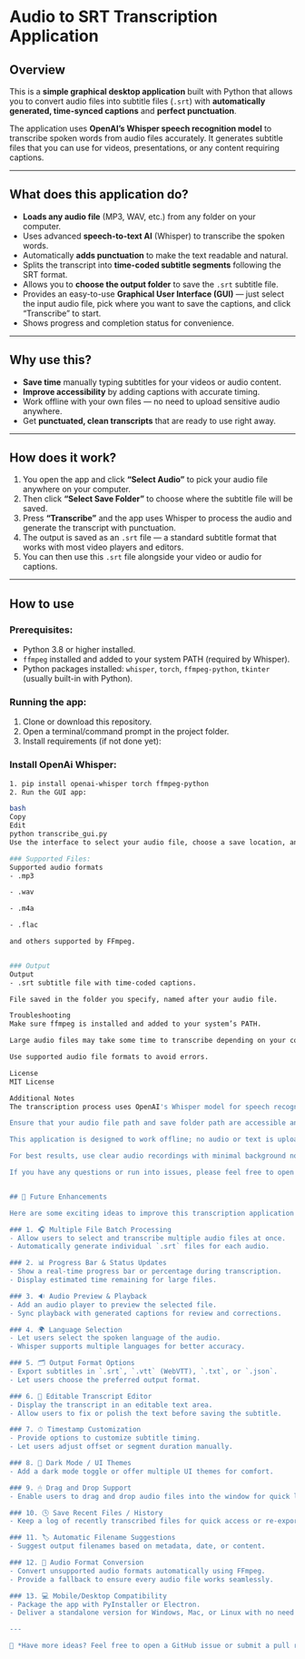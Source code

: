 # Audio to SRT Transcription Application

## Overview

This is a **simple graphical desktop application** built with Python that allows you to convert audio files into subtitle files (`.srt`) with **automatically generated, time-synced captions** and **perfect punctuation**.

The application uses **OpenAI’s Whisper speech recognition model** to transcribe spoken words from audio files accurately. It generates subtitle files that you can use for videos, presentations, or any content requiring captions.

---

## What does this application do?

- **Loads any audio file** (MP3, WAV, etc.) from any folder on your computer.
- Uses advanced **speech-to-text AI** (Whisper) to transcribe the spoken words.
- Automatically **adds punctuation** to make the text readable and natural.
- Splits the transcript into **time-coded subtitle segments** following the SRT format.
- Allows you to **choose the output folder** to save the `.srt` subtitle file.
- Provides an easy-to-use **Graphical User Interface (GUI)** — just select the input audio file, pick where you want to save the captions, and click “Transcribe” to start.
- Shows progress and completion status for convenience.

---

## Why use this?

- **Save time** manually typing subtitles for your videos or audio content.
- **Improve accessibility** by adding captions with accurate timing.
- Work offline with your own files — no need to upload sensitive audio anywhere.
- Get **punctuated, clean transcripts** that are ready to use right away.

---

## How does it work?

1. You open the app and click **“Select Audio”** to pick your audio file anywhere on your computer.
2. Then click **“Select Save Folder”** to choose where the subtitle file will be saved.
3. Press **“Transcribe”** and the app uses Whisper to process the audio and generate the transcript with punctuation.
4. The output is saved as an `.srt` file — a standard subtitle format that works with most video players and editors.
5. You can then use this `.srt` file alongside your video or audio for captions.

---

## How to use

### Prerequisites:
- Python 3.8 or higher installed.
- `ffmpeg` installed and added to your system PATH (required by Whisper).
- Python packages installed: `whisper`, `torch`, `ffmpeg-python`, `tkinter` (usually built-in with Python).

### Running the app:
1. Clone or download this repository.
2. Open a terminal/command prompt in the project folder.
3. Install requirements (if not done yet):

### Install OpenAi Whisper:
```bash
1. pip install openai-whisper torch ffmpeg-python
2. Run the GUI app:

bash
Copy
Edit
python transcribe_gui.py
Use the interface to select your audio file, choose a save location, and transcribe.

### Supported Files:
Supported audio formats
- .mp3

- .wav

- .m4a

- .flac

and others supported by FFmpeg.


### Output
Output
- .srt subtitle file with time-coded captions.

File saved in the folder you specify, named after your audio file.

Troubleshooting
Make sure ffmpeg is installed and added to your system’s PATH.

Large audio files may take some time to transcribe depending on your computer.

Use supported audio file formats to avoid errors.

License
MIT License

Additional Notes
The transcription process uses OpenAI's Whisper model for speech recognition, which provides highly accurate transcriptions with proper punctuation.

Ensure that your audio file path and save folder path are accessible and correctly selected in the GUI.

This application is designed to work offline; no audio or text is uploaded to any external server.

For best results, use clear audio recordings with minimal background noise.

If you have any questions or run into issues, please feel free to open an issue in the repository or contact me directly.


## 🚀 Future Enhancements

Here are some exciting ideas to improve this transcription application and make it even more powerful and user-friendly:

### 1. 🎧 Multiple File Batch Processing
- Allow users to select and transcribe multiple audio files at once.
- Automatically generate individual `.srt` files for each audio.

### 2. 📊 Progress Bar & Status Updates
- Show a real-time progress bar or percentage during transcription.
- Display estimated time remaining for large files.

### 3. 🔉 Audio Preview & Playback
- Add an audio player to preview the selected file.
- Sync playback with generated captions for review and corrections.

### 4. 🌍 Language Selection
- Let users select the spoken language of the audio.
- Whisper supports multiple languages for better accuracy.

### 5. 🗂 Output Format Options
- Export subtitles in `.srt`, `.vtt` (WebVTT), `.txt`, or `.json`.
- Let users choose the preferred output format.

### 6. 📝 Editable Transcript Editor
- Display the transcript in an editable text area.
- Allow users to fix or polish the text before saving the subtitle.

### 7. ⏱ Timestamp Customization
- Provide options to customize subtitle timing.
- Let users adjust offset or segment duration manually.

### 8. 🌙 Dark Mode / UI Themes
- Add a dark mode toggle or offer multiple UI themes for comfort.

### 9. 🖱 Drag and Drop Support
- Enable users to drag and drop audio files into the window for quick loading.

### 10. 🕓 Save Recent Files / History
- Keep a log of recently transcribed files for quick access or re-export.

### 11. 🏷 Automatic Filename Suggestions
- Suggest output filenames based on metadata, date, or content.

### 12. 🔄 Audio Format Conversion
- Convert unsupported audio formats automatically using FFmpeg.
- Provide a fallback to ensure every audio file works seamlessly.

### 13. 💻 Mobile/Desktop Compatibility
- Package the app with PyInstaller or Electron.
- Deliver a standalone version for Windows, Mac, or Linux with no need to install Python.

---

📌 *Have more ideas? Feel free to open a GitHub issue or submit a pull request!*

